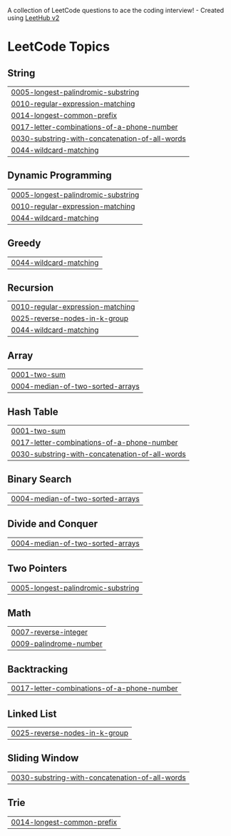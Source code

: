A collection of LeetCode questions to ace the coding interview! - Created using [LeetHub v2](https://github.com/arunbhardwaj/LeetHub-2.0)
<!---LeetCode Topics Start-->
# LeetCode Topics
## String
|  |
| ------- |
| [0005-longest-palindromic-substring](https://github.com/SheruTuljanReddy/Leet-Code/tree/master/0005-longest-palindromic-substring) |
| [0010-regular-expression-matching](https://github.com/SheruTuljanReddy/Leet-Code/tree/master/0010-regular-expression-matching) |
| [0014-longest-common-prefix](https://github.com/SheruTuljanReddy/Leet-Code/tree/master/0014-longest-common-prefix) |
| [0017-letter-combinations-of-a-phone-number](https://github.com/SheruTuljanReddy/Leet-Code/tree/master/0017-letter-combinations-of-a-phone-number) |
| [0030-substring-with-concatenation-of-all-words](https://github.com/SheruTuljanReddy/Leet-Code/tree/master/0030-substring-with-concatenation-of-all-words) |
| [0044-wildcard-matching](https://github.com/SheruTuljanReddy/Leet-Code/tree/master/0044-wildcard-matching) |
## Dynamic Programming
|  |
| ------- |
| [0005-longest-palindromic-substring](https://github.com/SheruTuljanReddy/Leet-Code/tree/master/0005-longest-palindromic-substring) |
| [0010-regular-expression-matching](https://github.com/SheruTuljanReddy/Leet-Code/tree/master/0010-regular-expression-matching) |
| [0044-wildcard-matching](https://github.com/SheruTuljanReddy/Leet-Code/tree/master/0044-wildcard-matching) |
## Greedy
|  |
| ------- |
| [0044-wildcard-matching](https://github.com/SheruTuljanReddy/Leet-Code/tree/master/0044-wildcard-matching) |
## Recursion
|  |
| ------- |
| [0010-regular-expression-matching](https://github.com/SheruTuljanReddy/Leet-Code/tree/master/0010-regular-expression-matching) |
| [0025-reverse-nodes-in-k-group](https://github.com/SheruTuljanReddy/Leet-Code/tree/master/0025-reverse-nodes-in-k-group) |
| [0044-wildcard-matching](https://github.com/SheruTuljanReddy/Leet-Code/tree/master/0044-wildcard-matching) |
## Array
|  |
| ------- |
| [0001-two-sum](https://github.com/SheruTuljanReddy/Leet-Code/tree/master/0001-two-sum) |
| [0004-median-of-two-sorted-arrays](https://github.com/SheruTuljanReddy/Leet-Code/tree/master/0004-median-of-two-sorted-arrays) |
## Hash Table
|  |
| ------- |
| [0001-two-sum](https://github.com/SheruTuljanReddy/Leet-Code/tree/master/0001-two-sum) |
| [0017-letter-combinations-of-a-phone-number](https://github.com/SheruTuljanReddy/Leet-Code/tree/master/0017-letter-combinations-of-a-phone-number) |
| [0030-substring-with-concatenation-of-all-words](https://github.com/SheruTuljanReddy/Leet-Code/tree/master/0030-substring-with-concatenation-of-all-words) |
## Binary Search
|  |
| ------- |
| [0004-median-of-two-sorted-arrays](https://github.com/SheruTuljanReddy/Leet-Code/tree/master/0004-median-of-two-sorted-arrays) |
## Divide and Conquer
|  |
| ------- |
| [0004-median-of-two-sorted-arrays](https://github.com/SheruTuljanReddy/Leet-Code/tree/master/0004-median-of-two-sorted-arrays) |
## Two Pointers
|  |
| ------- |
| [0005-longest-palindromic-substring](https://github.com/SheruTuljanReddy/Leet-Code/tree/master/0005-longest-palindromic-substring) |
## Math
|  |
| ------- |
| [0007-reverse-integer](https://github.com/SheruTuljanReddy/Leet-Code/tree/master/0007-reverse-integer) |
| [0009-palindrome-number](https://github.com/SheruTuljanReddy/Leet-Code/tree/master/0009-palindrome-number) |
## Backtracking
|  |
| ------- |
| [0017-letter-combinations-of-a-phone-number](https://github.com/SheruTuljanReddy/Leet-Code/tree/master/0017-letter-combinations-of-a-phone-number) |
## Linked List
|  |
| ------- |
| [0025-reverse-nodes-in-k-group](https://github.com/SheruTuljanReddy/Leet-Code/tree/master/0025-reverse-nodes-in-k-group) |
## Sliding Window
|  |
| ------- |
| [0030-substring-with-concatenation-of-all-words](https://github.com/SheruTuljanReddy/Leet-Code/tree/master/0030-substring-with-concatenation-of-all-words) |
## Trie
|  |
| ------- |
| [0014-longest-common-prefix](https://github.com/SheruTuljanReddy/Leet-Code/tree/master/0014-longest-common-prefix) |
<!---LeetCode Topics End-->